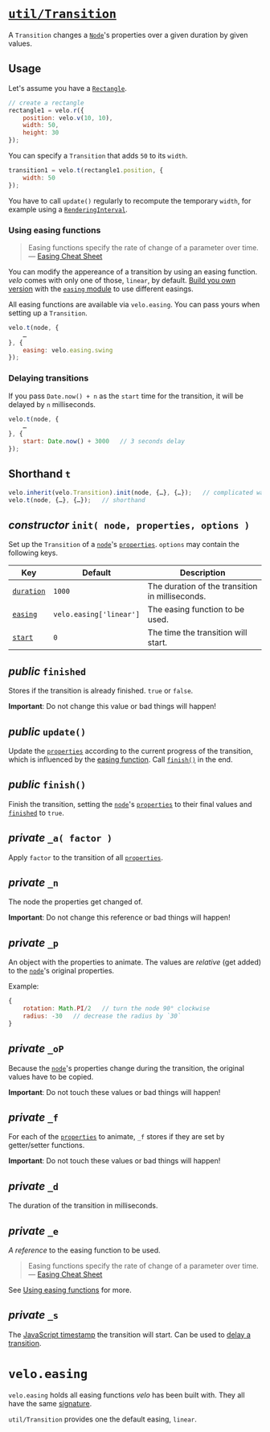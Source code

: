 # [`util/Transition`](../../src/util/03-Transition.js)

A `Transition` changes a [`Node`](../core/03-Node.md)'s properties over a given duration by given values.



## Usage

Let's assume you have a [`Rectangle`](../shapes/02-Rectangle.md).

```javascript
// create a rectangle
rectangle1 = velo.r({
	position: velo.v(10, 10),
	width: 50,
	height: 30
});
```

You can specify a `Transition` that adds `50` to its `width`.

```javascript
transition1 = velo.t(rectangle1.position, {
	width: 50
});
```

You have to call `update()` regularly to recompute the temporary `width`, for example using a [`RenderingInterval`](01-RenderingInterval.md).


### Using easing functions

> Easing functions specify the rate of change of a parameter over time.
— [Easing Cheat Sheet](http://easings.net/en)

You can modify the appereance of a transition by using an easing function. *velo* comes with only one of those, `linear`, by default. [Build you own version](../build.md) with the [`easing` module](../api.md#easing) to use different easings.

All easing functions are available via `velo.easing`. You can pass yours when setting up a `Transition`.

```javascript
velo.t(node, {
	…
}, {
	easing: velo.easing.swing
});
```


### Delaying transitions

If you pass `Date.now() + n` as the `start` time for the transition, it will be delayed by `n` milliseconds.

```javascript
velo.t(node, {
	…
}, {
	start: Date.now() + 3000   // 3 seconds delay
});
```



## Shorthand `t`

```javascript
velo.inherit(velo.Transition).init(node, {…}, {…});   // complicated way
velo.t(node, {…}, {…});   // shorthand
```



## *constructor* `init( node, properties, options )`

Set up the `Transition` of a [`node`](#private-_n)'s [`properties`](#private-_p). `options` may contain the following keys.

| Key | Default | Description |
| --- | ------- | ----------- |
| [`duration`](#private-_d) | `1000` | The duration of the transition in milliseconds. |
| [`easing`](#using-easing-functions) | `velo.easing['linear']` | The easing function to be used. |
| [`start`](#delaying-transitions) | `0` | The time the transition will start. |



## *public* `finished`

Stores if the transition is already finished. `true` or `false`.

**Important**: Do not change this value or bad things will happen!



## *public* `update()`

Update the [`properties`](#private-_p) according to the current progress of the transition, which is influenced by the [easing function](#using-easing-functions). Call [`finish()`](#public-finish--) in the end.



## *public* `finish()`

Finish the transition, setting the [`node`](#private-_n)'s [`properties`](#private-_p) to their final values and [`finished`](#public-finished) to `true`.



## *private* `_a( factor )`

Apply `factor` to the transition of all [`properties`](#private-_p).



## *private* `_n`

The node the properties get changed of.

**Important**: Do not change this reference or bad things will happen!



## *private* `_p`

An object with the properties to animate. The values are *relative* (get added) to the [`node`](#private-_n)'s original properties.

Example:

```javascript
{
	rotation: Math.PI/2   // turn the node 90° clockwise
	radius: -30   // decrease the radius by `30`
}
```



## *private* `_oP`

Because the [`node`](#private-_n)'s properties change during the transition, the original values have to be copied.

**Important**: Do not touch these values or bad things will happen!



## *private* `_f`

For each of the [`properties`](#private-_p) to animate, `_f` stores if they are set by getter/setter functions.

**Important**: Do not touch these values or bad things will happen!



## *private* `_d`

The duration of the transition in milliseconds.



## *private* `_e`

*A reference* to the easing function to be used.

> Easing functions specify the rate of change of a parameter over time.
— [Easing Cheat Sheet](http://easings.net/en)

See [Using easing functions](#using-easing-functions) for more.



## *private* `_s`

The [JavaScript timestamp](https://developer.mozilla.org/de/docs/Web/JavaScript/Reference/Global_Objects/Date/now) the transition will start. Can be used to [delay a transition](#delaying-transitions).




# `velo.easing`

`velo.easing` holds all easing functions *velo* has been built with. They all have the same [signature](http://en.m.wikipedia.org/wiki/Type_signature#Signature).

`util/Transition` provides one the default easing, `linear`.
